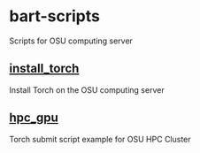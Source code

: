 # bart-scripts
Scripts for OSU computing server

## [install_torch](install_torch/)
Install Torch on the OSU computing server

## [hpc_gpu](hpc_gpu/)
Torch submit script example for OSU HPC Cluster
